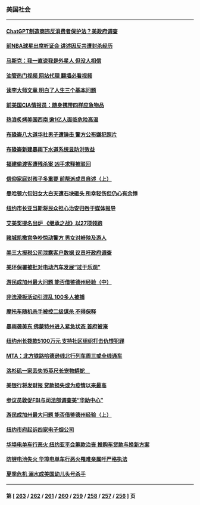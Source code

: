 ### 美国社会
---
#### [ChatGPT制造商违反消费者保护法？美政府调查](../../pages/ncid1078160/n14033777.md?07140445) 
#### [前NBA球星出席听证会 讲述因反共遭封杀经历](../../pages/ncid1078160/n14033745.md?07140445) 
#### [马斯克：我一直说我是外星人 但没人相信](../../pages/ncid1078160/n14033811.md?07140445) 
#### [油管热门视频 网站代理 翻墙必看视频](http://138.2.39.72:81/youtube.html?epic-marker?07140445)
#### [读李大师文章 明白了人生三个基本问题](../../pages/ncid1078160/n14033159.md?07140445) 
#### [前美国CIA情报员：随身携带四样应急物品](../../pages/ncid1078160/n14033298.md?07140445) 
#### [热浪炙烤美国西南 逾1亿人面临危险高温](../../pages/ncid1078160/n14033329.md?07140445) 
#### [布碌崙八大道华社男子遭锤击 警方公布嫌犯照片](../../pages/ncid1078160/n14033307.md?07140445) 
#### [布碌崙新建暴雨下水道系统显防洪效益](../../pages/ncid1078160/n14033337.md?07140445) 
#### [福建偷渡客遭残杀案 凶手求释被驳回](../../pages/ncid1078160/n14033314.md?07140445) 
#### [信仰家庭对孩子多重要 前帮派成员自述（上）](../../pages/ncid1078160/n14033299.md?07140445) 
#### [曼哈顿六旬妇女大白天遭石块砸头 所幸轻伤但仍心有余悸](../../pages/ncid1078160/n14033296.md?07140445) 
#### [纽约市长亚当斯将民众担心治安归咎于媒体报导](../../pages/ncid1078160/n14033295.md?07140445) 
#### [艾美奖提名出炉 《继承之战》以27项领跑](../../pages/ncid1078160/n14033168.md?07140445) 
#### [赌城凯撒宫争吵惊动警方 男女对峙殃及游人](../../pages/ncid1078160/n14033216.md?07140445) 
#### [美三大报税公司泄露客户数据 议员吁政府调查](../../pages/ncid1078160/n14033055.md?07140445) 
#### [美环保署被批对电动汽车发展“过于乐观”](../../pages/ncid1078160/n14033070.md?07140445) 
#### [游民成加州最大问题 能否借鉴德州经验（中）](../../pages/ncid1078160/n14033082.md?07140445) 
#### [非法滑板活动引混乱 100多人被捕](../../pages/ncid1078160/n14032705.md?07140445) 
#### [摩托车随机杀手被控二级谋杀 不得保释](../../pages/ncid1078160/n14032673.md?07140445) 
#### [暴雨袭美东 佛蒙特州进入紧急状态 首府被淹](../../pages/ncid1078160/n14032591.md?07140445) 
#### [纽约州长拨款5100万元 支持社区组织打击仇恨犯罪](../../pages/ncid1078160/n14032642.md?07140445) 
#### [MTA：北方铁路哈德逊线北行列车周三或全线通车](../../pages/ncid1078160/n14032647.md?07140445) 
#### [洛杉矶一家丢失15英尺长宠物蟒蛇　](../../pages/ncid1078160/n14032500.md?07140445) 
#### [美银行将发财报 贷款损失或为疫情以来最高](../../pages/ncid1078160/n14032383.md?07140445) 
#### [参议员敦促FBI与司法部调查美“华助中心”](../../pages/ncid1078160/n14032257.md?07140445) 
#### [游民成加州最大问题 能否借鉴德州经验（上）](../../pages/ncid1078160/n14032056.md?07140445) 
#### [纽约市府起诉四家电子烟公司](../../pages/ncid1078160/n14031996.md?07140445) 
#### [华埠电单车行恶火 纽约亚平会筹款治丧 推购车贷款与换新方案](../../pages/ncid1078160/n14032019.md?07140445) 
#### [防锂电池失火 华埠电单车行恶火罹难亲属吁严格执法](../../pages/ncid1078160/n14032016.md?07140445) 
#### [夏季危机 溺水成美国幼儿头号杀手](../../pages/ncid1078160/n14032025.md?07140445) 

---
#### 第 [ [263](./263.md?07140445) / [262](./262.md?07140445) / [261](./261.md?07140445) / [260](./260.md?07140445) / [259](./259.md?07140445) / [258](./258.md?07140445) / [257](./257.md?07140445) / [256](./256.md?07140445) ] 页
